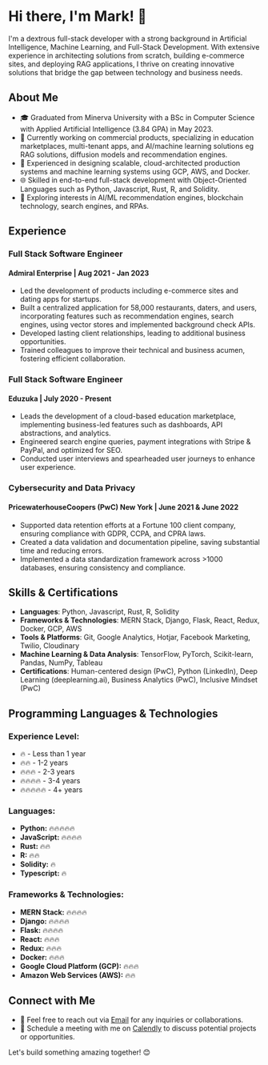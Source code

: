 # Hi there, I'm Mark! 👋

I'm a dextrous full-stack developer with a strong background in Artificial Intelligence, Machine Learning, and Full-Stack Development. With extensive experience in architecting solutions from scratch, building e-commerce sites, and deploying RAG applications, I thrive on creating innovative solutions that bridge the gap between technology and business needs.

## About Me

- 🎓 Graduated from Minerva University with a BSc in Computer Science with Applied Artificial Intelligence (3.84 GPA) in May 2023.
- 💼 Currently working on commercial products, specializing in education marketplaces, multi-tenant apps, and AI/machine learning solutions eg RAG solutions, diffusion models and recommendation engines.
- 🚀 Experienced in designing scalable, cloud-architected production systems and machine learning systems using GCP, AWS, and Docker.
- 🌐 Skilled in end-to-end full-stack development with Object-Oriented Languages such as Python, Javascript, Rust, R, and Solidity.
- 🌱 Exploring interests in AI/ML recommendation engines, blockchain technology, search engines, and RPAs.

## Experience

### Full Stack Software Engineer
#### Admiral Enterprise | Aug 2021 - Jan 2023
- Led the development of products including e-commerce sites and dating apps for startups.
- Built a centralized application for 58,000 restaurants, daters, and users, incorporating features such as recommendation engines, search engines, using vector stores and implemented background check APIs.
- Developed lasting client relationships, leading to additional business opportunities.
- Trained colleagues to improve their technical and business acumen, fostering efficient collaboration.

### Full Stack Software Engineer
#### Eduzuka | July 2020 - Present
- Leads the development of a cloud-based education marketplace, implementing business-led features such as dashboards, API abstractions, and analytics.
- Engineered search engine queries, payment integrations with Stripe & PayPal, and optimized for SEO.
- Conducted user interviews and spearheaded user journeys to enhance user experience.

### Cybersecurity and Data Privacy 
#### PricewaterhouseCoopers (PwC) New York | June 2021 & June 2022
- Supported data retention efforts at a Fortune 100 client company, ensuring compliance with GDPR, CCPA, and CPRA laws.
- Created a data validation and documentation pipeline, saving substantial time and reducing errors.
- Implemented a data standardization framework across >1000 databases, ensuring consistency and compliance.

## Skills & Certifications

- **Languages**: Python, Javascript, Rust, R, Solidity
- **Frameworks & Technologies**: MERN Stack, Django, Flask, React, Redux, Docker, GCP, AWS
- **Tools & Platforms**: Git, Google Analytics, Hotjar, Facebook Marketing, Twilio, Cloudinary
- **Machine Learning & Data Analysis**: TensorFlow, PyTorch, Scikit-learn, Pandas, NumPy, Tableau
- **Certifications**: Human-centered design (PwC), Python (LinkedIn), Deep Learning (deeplearning.ai), Business Analytics (PwC), Inclusive Mindset (PwC)

## Programming Languages & Technologies

### Experience Level:
- 🔥 - Less than 1 year
- 🔥🔥 - 1-2 years
- 🔥🔥🔥 - 2-3 years
- 🔥🔥🔥🔥 - 3-4 years
- 🔥🔥🔥🔥🔥 - 4+ years

### Languages:
- **Python:** 🔥🔥🔥🔥🔥
- **JavaScript:** 🔥🔥🔥🔥
- **Rust:** 🔥🔥
- **R:** 🔥🔥
- **Solidity:** 🔥
- **Typescript:** 🔥

### Frameworks & Technologies:
- **MERN Stack:** 🔥🔥🔥🔥
- **Django:** 🔥🔥🔥🔥
- **Flask:** 🔥🔥🔥🔥
- **React:** 🔥🔥🔥
- **Redux:** 🔥🔥🔥
- **Docker:** 🔥🔥🔥
- **Google Cloud Platform (GCP):** 🔥🔥🔥
- **Amazon Web Services (AWS):** 🔥🔥


## Connect with Me

- 📧 Feel free to reach out via [Email](mailto:mark@example.com) for any inquiries or collaborations.
- 📅 Schedule a meeting with me on [Calendly](https://calendly.com/markericfairweather/30min) to discuss potential projects or opportunities.

Let's build something amazing together! 😊


<!--
**Fairweather13024/Fairweather13024** is a ✨ _special_ ✨ repository because its `README.md` (this file) appears on your GitHub profile.

Here are some ideas to get you started:

- 🔭 I’m currently working on ...
- 🌱 I’m currently learning ...
- 👯 I’m looking to collaborate on ...
- 🤔 I’m looking for help with ...
- 💬 Ask me about ...
- 📫 How to reach me: ...
- 😄 Pronouns: ...
- ⚡ Fun fact: ...
-->
